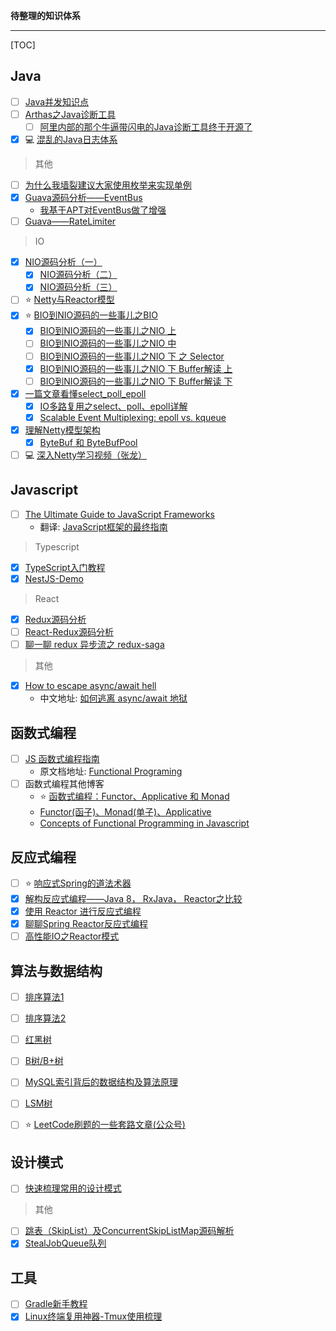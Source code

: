 **待整理的知识体系**

---

[TOC]

## Java

* [ ] [Java并发知识点](https://github.com/CL0610/Java-concurrency)
* [ ] [Arthas之Java诊断工具](https://juejin.im/post/5c1c533df265da610e800e5a?utm_source=gold_browser_extension)
    * [ ] [阿里内部的那个牛逼带闪电的Java诊断工具终于开源了](https://juejin.im/post/5c24b5756fb9a049f23cd0b7?utm_source=gold_browser_extension)
* [x] 💻 [混乱的Java日志体系](https://www.bilibili.com/video/av47332275)

> 其他

* [ ] [为什么我墙裂建议大家使用枚举来实现单例](https://juejin.im/post/5b285d236fb9a00e9b39fdd2?utm_source=gold_browser_extension)
* [x] [Guava源码分析——EventBus](https://juejin.im/post/5b61c852e51d451956055476?utm_source=gold_browser_extension)
    * [我基于APT对EventBus做了增强](https://github.com/IceMimosa/EventBus)
* [ ] [Guava——RateLimiter](http://ifeve.com/guava-ratelimiter/)

> IO

* [x] [NIO源码分析（一）](https://www.jianshu.com/p/4ad93f696fb2)
    * [x] [NIO源码分析（二）](https://www.jianshu.com/p/997cd57da597)
    * [x] [NIO源码分析（三）](https://www.jianshu.com/p/2730a9a02a09)
* [ ] ⭐ [Netty与Reactor模型](https://juejin.im/post/5c492656e51d451d200e4ebf?utm_source=gold_browser_extension)
* [x] ⭐ [BIO到NIO源码的一些事儿之BIO](https://juejin.im/post/5c2cc075f265da611037298e)
    * [x] [BIO到NIO源码的一些事儿之NIO 上](https://juejin.im/post/5c2e23156fb9a049ff4e4009)
    * [ ] [BIO到NIO源码的一些事儿之NIO 中](https://juejin.im/post/5c34d1dd6fb9a049c84fa2ce)
    * [ ] [BIO到NIO源码的一些事儿之NIO 下 之 Selector](https://juejin.im/post/5c3a01d851882525c55fad36)
    * [x] [BIO到NIO源码的一些事儿之NIO 下 Buffer解读 上](https://juejin.im/post/5c4738c151882525c638144e)
    * [ ] [BIO到NIO源码的一些事儿之NIO 下 Buffer解读 下](https://juejin.im/post/5c653140518825625e4abfc6)
* [x] [一篇文章看懂select_poll_epoll](https://blog.csdn.net/darmao/article/details/78306200)
    * [x] [IO多路复用之select、poll、epoll详解](https://www.cnblogs.com/jeakeven/p/5435916.html)
    * [x] [Scalable Event Multiplexing: epoll vs. kqueue](https://people.eecs.berkeley.edu/~sangjin/2012/12/21/epoll-vs-kqueue.html)
* [x] [理解Netty模型架构](https://juejin.im/post/5bda4cc55188257f630dac07?utm_source=gold_browser_extension)
    * [x] [ByteBuf 和 ByteBufPool](https://caorong.github.io/2017/01/16/head-first-netty-3/)
* [ ] 💻 [深入Netty学习视频（张龙）](https://www.bilibili.com/video/av33707223?p=32)

## Javascript

* [ ] [The Ultimate Guide to JavaScript Frameworks](https://jsreport.io/the-ultimate-guide-to-javascript-frameworks/)
    * 翻译: [JavaScript框架的最终指南](https://www.cnblogs.com/jtjds/p/9516152.html)

> Typescript

* [x] [TypeScript入门教程](https://ts.xcatliu.com/)
* [x] [NestJS-Demo](https://github.com/IceMimosa/nest-example)

> React

* [x] [Redux源码分析](https://www.cnblogs.com/createGod/p/9051166.html)
* [ ] [React-Redux源码分析](https://www.cnblogs.com/createGod/p/9077618.html)
* [ ] [聊一聊 redux 异步流之 redux-saga](https://www.jianshu.com/p/e84493c7af35)

> 其他

* [x] [How to escape async/await hell](https://medium.freecodecamp.org/avoiding-the-async-await-hell-c77a0fb71c4c)
    * 中文地址: [如何逃离 async/await 地狱](https://juejin.im/post/5aefbb48f265da0b9b073c40)

## 函数式编程

* [ ] [JS 函数式编程指南](https://llh911001.gitbooks.io/mostly-adequate-guide-chinese/content/)
    * 原文档地址: [Functional Programing](https://mostly-adequate.gitbooks.io/mostly-adequate-guide/)
* [ ] 函数式编程其他博客
    * ⭐ [函数式编程：Functor、Applicative 和 Monad](http://www.cocoachina.com/ios/20151116/14117.html)
    * [Functor(函子)、Monad(单子)、Applicative](https://www.jianshu.com/p/001ff0dd3c30)
    * [Concepts of Functional Programming in Javascript](https://medium.com/the-renaissance-developer/concepts-of-functional-programming-in-javascript-6bc84220d2aa)

## 反应式编程

* [ ] ⭐ [响应式Spring的道法术器](http://blog.51cto.com/liukang/2090163)
* [x] [解构反应式编程——Java 8， RxJava， Reactor之比较](https://juejin.im/entry/5af543c46fb9a07ac85a775c)
* [x] [使用 Reactor 进行反应式编程](https://www.ibm.com/developerworks/cn/java/j-cn-with-reactor-response-encode/index.html?lnk=hmhm)
* [x] [聊聊Spring Reactor反应式编程](https://juejin.im/post/5b3a22a16fb9a024db5ff13e)
* [ ] [高性能IO之Reactor模式](http://www.cnblogs.com/doit8791/p/7461479.html)

## 算法与数据结构

* [ ] [排序算法1](https://mp.weixin.qq.com/s/IARShW-67PbcQd6AKMeAsw)
* [ ] [排序算法2](https://github.com/MisterBooo/Article)
* [ ] [红黑树](http://www.cnblogs.com/yangecnu/p/Introduce-Red-Black-Tree.html)
* [ ] [B树/B+树](https://www.cnblogs.com/vincently/p/4526560.html)
* [ ] [MySQL索引背后的数据结构及算法原理](http://blog.codinglabs.org/articles/theory-of-mysql-index.html)
* [ ] [LSM树]()

* [ ] ⭐ [LeetCode刷题的一些套路文章(公众号)](https://leetcode-cn.com/problems/same-tree/solution/xie-shu-suan-fa-de-tao-lu-kuang-jia-by-wei-lai-bu-/)

## 设计模式

* [ ] [快速梳理常用的设计模式](https://juejin.im/post/5c74e024f265da2d8b634caf)

> 其他

* [ ] [跳表（SkipList）及ConcurrentSkipListMap源码解析](https://blog.csdn.net/sunxianghuang/article/details/52221913)
* [x] [StealJobQueue队列](http://patamon.me/icemimosa/HBase/Hbase%E6%BA%90%E7%A0%8110_%E6%8F%92%E6%9B%B2StealJobQueue/)

## 工具

* [ ] [Gradle新手教程](https://testerhome.com/topics/1867)
* [x] [Linux终端复用神器-Tmux使用梳理](http://www.cnblogs.com/kevingrace/p/6496899.html)